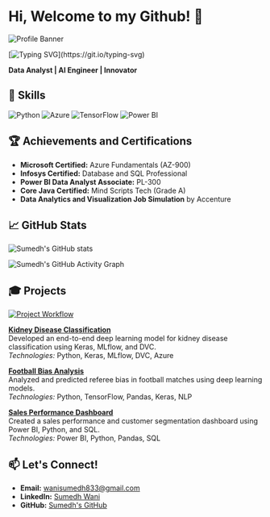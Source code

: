 # Hi, Welcome to my Github! 👋

![Profile Banner](https://github.com/sumedhwani/sumedhwani/blob/1cba0bace7a0c69f9c885bb7a0c4d5c128aa8c97/DALL%C2%B7E%202024-10-18%2013.56.09%20-%20A%20professional%20banner%20for%20a%20GitHub%20profile%20themed%20around%20data%20analytics%20and%20artificial%20intelligence.%20The%20banner%20should%20have%20a%20sleek%20and%20modern%20design%20.webp)

[![Typing SVG](https://readme-typing-svg.herokuapp.com?font=Fira+Code&size=25&duration=3000&pause=1000&color=00F7FF&center=true&vCenter=true&width=500&height=60&lines=Hi+there%2C+I'm+Sumedh!;Data+Analyst+and+AI+Engineer;Python+%7C+TensorFlow+%7C+Keras+%7C+NLP;Let's+build+something+amazing!)](https://git.io/typing-svg)

**Data Analyst | AI Engineer | Innovator**

## 🔧 Skills

![Python](https://img.shields.io/badge/Python-3.9-blue?style=for-the-badge&logo=python&logoColor=yellow)
![Azure](https://img.shields.io/badge/Azure-Cloud-blue?style=for-the-badge&logo=microsoft-azure&logoColor=white)
![TensorFlow](https://img.shields.io/badge/TensorFlow-2.0-orange?style=for-the-badge&logo=tensorflow&logoColor=white)
![Power BI](https://img.shields.io/badge/Power%20BI-Data%20Visualization-yellow?style=for-the-badge&logo=powerbi)

## 🏆 Achievements and Certifications

- **Microsoft Certified:** Azure Fundamentals (AZ-900)
- **Infosys Certified:** Database and SQL Professional
- **Power BI Data Analyst Associate:** PL-300
- **Core Java Certified:** Mind Scripts Tech (Grade A)
- **Data Analytics and Visualization Job Simulation** by Accenture

## 📈 GitHub Stats

![Sumedh's GitHub stats](https://github-readme-stats.vercel.app/api?username=sumedhwani&show_icons=true&theme=radical)

![Sumedh's GitHub Activity Graph](https://github-readme-activity-graph.vercel.app/graph?username=sumedhwani&bg_color=0D1117&color=00F7FF&line=00F7FF&point=FFFFFF&area=true&hide_border=true)

## 🎓 Projects

[![Project Workflow](https://yourgifurl.com/project-demo.gif)](https://github.com/sumedhwani/Kidney-Disease-Classification)

[**Kidney Disease Classification**](https://github.com/sumedhwani/Kidney-Disease-Classification)  
Developed an end-to-end deep learning model for kidney disease classification using Keras, MLflow, and DVC.  
_Technologies:_ Python, Keras, MLflow, DVC, Azure

[**Football Bias Analysis**](https://github.com/sumedhwani/FootballBiasAnalysis)  
Analyzed and predicted referee bias in football matches using deep learning models.  
_Technologies:_ Python, TensorFlow, Pandas, Keras, NLP

[**Sales Performance Dashboard**](https://github.com/sumedhwani/SalesPerformanceSegmentation)  
Created a sales performance and customer segmentation dashboard using Power BI, Python, and SQL.  
_Technologies:_ Power BI, Python, Pandas, SQL

## 📫 Let's Connect!

- **Email:** wanisumedh833@gmail.com
- **LinkedIn:** [Sumedh Wani](https://www.linkedin.com/in/sumedh-wani/)
- **GitHub:** [Sumedh's GitHub](https://github.com/sumedhwani)
